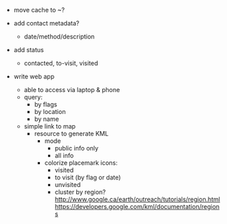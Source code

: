 
  - move cache to ~?

  - add contact metadata?
    - date/method/description

  - add status
    - contacted, to-visit, visited

  - write web app
    - able to access via laptop & phone
    - query:
      - by flags
      - by location
      - by name
    - simple link to map
      - resource to generate KML
        - mode
          - public info only
          - all info
        - colorize placemark icons:
          - visited
          - to visit (by flag or date)
          - unvisited
          - cluster by region?
              http://www.google.ca/earth/outreach/tutorials/region.html
              https://developers.google.com/kml/documentation/regions
